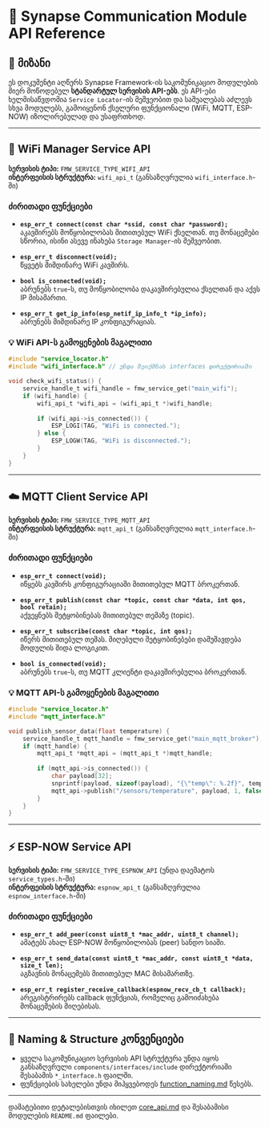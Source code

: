# 📡 Synapse Communication Module API Reference

## 🎯 მიზანი

ეს დოკუმენტი აღწერს Synapse Framework-ის საკომუნიკაციო მოდულების მიერ მოწოდებულ **სტანდარტულ სერვისის API-ებს**. ეს API-ები ხელმისაწვდომია `Service Locator`-ის მეშვეობით და საშუალებას აძლევს სხვა მოდულებს, გამოიყენონ ქსელური ფუნქციონალი (WiFi, MQTT, ESP-NOW) იზოლირებულად და უსაფრთხოდ.

---

## 📶 WiFi Manager Service API

**სერვისის ტიპი:** `FMW_SERVICE_TYPE_WIFI_API`  
**ინტერფეისის სტრუქტურა:** `wifi_api_t` (განსაზღვრულია `wifi_interface.h`-ში)

### ძირითადი ფუნქციები

- **`esp_err_t connect(const char *ssid, const char *password);`**  
    აკავშირებს მოწყობილობას მითითებულ WiFi ქსელთან. თუ მონაცემები სწორია, ისინი ასევე ინახება `Storage Manager`-ის მეშვეობით.

- **`esp_err_t disconnect(void);`**  
    წყვეტს მიმდინარე WiFi კავშირს.

- **`bool is_connected(void);`**  
    აბრუნებს `true`-ს, თუ მოწყობილობა დაკავშირებულია ქსელთან და აქვს IP მისამართი.

- **`esp_err_t get_ip_info(esp_netif_ip_info_t *ip_info);`**  
    აბრუნებს მიმდინარე IP კონფიგურაციას.

### 💡 WiFi API-ს გამოყენების მაგალითი

```c
#include "service_locator.h"
#include "wifi_interface.h" // უნდა შეიქმნას interfaces დირექტორიაში

void check_wifi_status() {
    service_handle_t wifi_handle = fmw_service_get("main_wifi");
    if (wifi_handle) {
        wifi_api_t *wifi_api = (wifi_api_t *)wifi_handle;
        
        if (wifi_api->is_connected()) {
            ESP_LOGI(TAG, "WiFi is connected.");
        } else {
            ESP_LOGW(TAG, "WiFi is disconnected.");
        }
    }
}
```

---

## ☁️ MQTT Client Service API

**სერვისის ტიპი:** `FMW_SERVICE_TYPE_MQTT_API`  
**ინტერფეისის სტრუქტურა:** `mqtt_api_t` (განსაზღვრულია `mqtt_interface.h`-ში)

### ძირითადი ფუნქციები

- **`esp_err_t connect(void);`**  
    იწყებს კავშირს კონფიგურაციაში მითითებულ MQTT ბროკერთან.

- **`esp_err_t publish(const char *topic, const char *data, int qos, bool retain);`**  
    აქვეყნებს შეტყობინებას მითითებულ თემაზე (topic).

- **`esp_err_t subscribe(const char *topic, int qos);`**  
    იწერს მითითებულ თემას. მიღებული შეტყობინებები დამუშავდება მოდულის შიდა ლოგიკით.

- **`bool is_connected(void);`**  
    აბრუნებს `true`-ს, თუ MQTT კლიენტი დაკავშირებულია ბროკერთან.

### 💡 MQTT API-ს გამოყენების მაგალითი

```c
#include "service_locator.h"
#include "mqtt_interface.h"

void publish_sensor_data(float temperature) {
    service_handle_t mqtt_handle = fmw_service_get("main_mqtt_broker");
    if (mqtt_handle) {
        mqtt_api_t *mqtt_api = (mqtt_api_t *)mqtt_handle;
        
        if (mqtt_api->is_connected()) {
            char payload[32];
            snprintf(payload, sizeof(payload), "{\"temp\": %.2f}", temperature);
            mqtt_api->publish("/sensors/temperature", payload, 1, false);
        }
    }
}
```

---

## ⚡ ESP-NOW Service API

**სერვისის ტიპი:** `FMW_SERVICE_TYPE_ESPNOW_API` (უნდა დაემატოს `service_types.h`-ში)  
**ინტერფეისის სტრუქტურა:** `espnow_api_t` (განსაზღვრულია `espnow_interface.h`-ში)

### ძირითადი ფუნქციები

- **`esp_err_t add_peer(const uint8_t *mac_addr, uint8_t channel);`**  
    ამატებს ახალ ESP-NOW მოწყობილობას (peer) სანდო სიაში.

- **`esp_err_t send_data(const uint8_t *mac_addr, const uint8_t *data, size_t len);`**  
    აგზავნის მონაცემებს მითითებულ MAC მისამართზე.

- **`esp_err_t register_receive_callback(espnow_recv_cb_t callback);`**  
    არეგისტრირებს callback ფუნქციას, რომელიც გამოიძახება მონაცემების მიღებისას.

---

## 📜 Naming & Structure კონვენციები

- ყველა საკომუნიკაციო სერვისის API სტრუქტურა უნდა იყოს განსაზღვრული `components/interfaces/include` დირექტორიაში შესაბამის `*_interface.h` ფაილში.
- ფუნქციების სახელები უნდა მიჰყვებოდეს [function_naming.md](../convention/function_naming.md) წესებს.

---

დამატებითი დეტალებისთვის იხილეთ [core_api.md](core_api.md) და შესაბამისი მოდულების `README.md` ფაილები.
